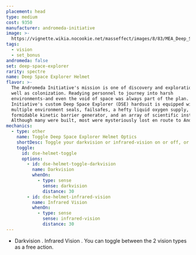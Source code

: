```yaml
---
placement: head
type: medium
cost: 9350
manufacturer: andromeda-initiative
image: >-
  https://vignette.wikia.nocookie.net/masseffect/images/8/83/MEA_Deep_Space_Explorer_Helmet.png/revision/latest/scale-to-width-down/700?cb=20180513201333
tags:
  - vision
  - set_bonus
andromeda: false
set: deep-space-explorer
rarity: spectre
name: Deep Space Explorer Helmet
flavor: >-
  The Andromeda Initiative's mission is one of discovery and exploration, as
  well as colonization. Readying personnel to journey into harsh
  environments-and even the void of space was always part of the plan. Thus, the
  Initiative's custom Deep Space Explorer (DSE) hardsuit is equipped with
  multiple environment seals, failsafes, a hefty liquid oxygen supply, a
  formidable kinetic barrier generator, and an array of scientific instruments.
  Although many were built, most were mysteriously lost en route to Andromeda.
mechanics:
  - type: other
    name: Toggle Deep Space Explorer Helmet Optics
    shortDesc: Toggle your darkvision or infrared-vision on or off, or toggle between the two.
    toggle:
      id: dse-helmet-toggle
      options:
        - id: dse-helmet-toggle-darkvision
          name: Darkvision
          whenOn:
            - type: sense
              sense: darkvision
              distance: 30
        - id: dse-helmet-infrared-vision
          name: Infrared Vision
          whenOn:
            - type: sense
              sense: infrared-vision
              distance: 30
---
```

- Darkvision <me-distance length='30' />. Infrared Vision <me-distance length='30' />. You can
toggle between the 2 vision types as a free action.
